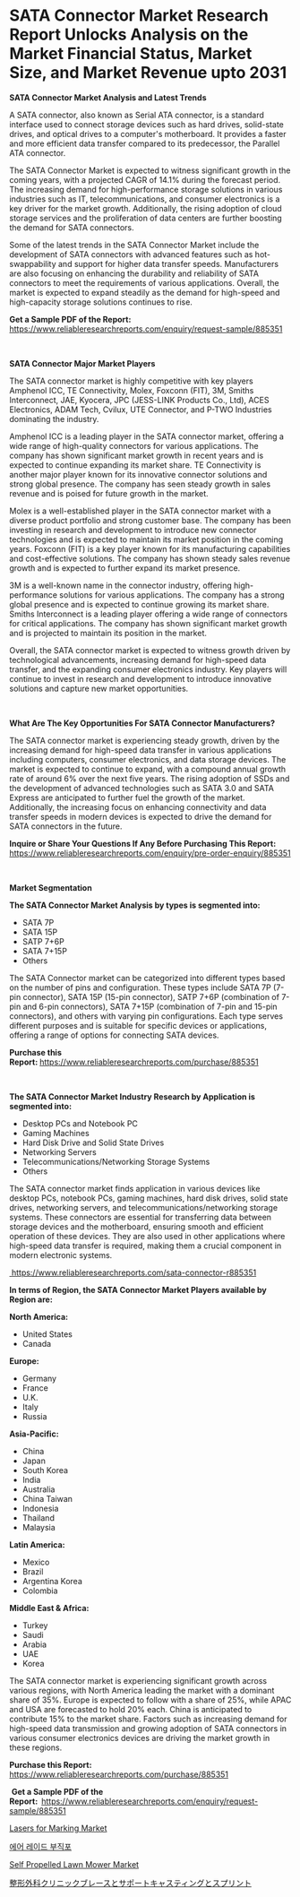 <p><h1>SATA Connector Market Research Report Unlocks Analysis on the Market Financial Status, Market Size, and Market Revenue upto 2031</h1></p><p><strong>SATA Connector Market Analysis and Latest Trends</strong></p>
<p><p>A SATA connector, also known as Serial ATA connector, is a standard interface used to connect storage devices such as hard drives, solid-state drives, and optical drives to a computer's motherboard. It provides a faster and more efficient data transfer compared to its predecessor, the Parallel ATA connector.</p><p>The SATA Connector Market is expected to witness significant growth in the coming years, with a projected CAGR of 14.1% during the forecast period. The increasing demand for high-performance storage solutions in various industries such as IT, telecommunications, and consumer electronics is a key driver for the market growth. Additionally, the rising adoption of cloud storage services and the proliferation of data centers are further boosting the demand for SATA connectors.</p><p>Some of the latest trends in the SATA Connector Market include the development of SATA connectors with advanced features such as hot-swappability and support for higher data transfer speeds. Manufacturers are also focusing on enhancing the durability and reliability of SATA connectors to meet the requirements of various applications. Overall, the market is expected to expand steadily as the demand for high-speed and high-capacity storage solutions continues to rise.</p></p>
<p><strong>Get a Sample PDF of the Report:&nbsp;</strong> <a href="https://www.reliableresearchreports.com/enquiry/request-sample/885351">https://www.reliableresearchreports.com/enquiry/request-sample/885351</a></p>
<p>&nbsp;</p>
<p><strong>SATA Connector Major Market Players</strong></p>
<p><p>The SATA connector market is highly competitive with key players Amphenol ICC, TE Connectivity, Molex, Foxconn (FIT), 3M, Smiths Interconnect, JAE, Kyocera, JPC (JESS-LINK Products Co., Ltd), ACES Electronics, ADAM Tech, Cvilux, UTE Connector, and P-TWO Industries dominating the industry.</p><p>Amphenol ICC is a leading player in the SATA connector market, offering a wide range of high-quality connectors for various applications. The company has shown significant market growth in recent years and is expected to continue expanding its market share. TE Connectivity is another major player known for its innovative connector solutions and strong global presence. The company has seen steady growth in sales revenue and is poised for future growth in the market.</p><p>Molex is a well-established player in the SATA connector market with a diverse product portfolio and strong customer base. The company has been investing in research and development to introduce new connector technologies and is expected to maintain its market position in the coming years. Foxconn (FIT) is a key player known for its manufacturing capabilities and cost-effective solutions. The company has shown steady sales revenue growth and is expected to further expand its market presence.</p><p>3M is a well-known name in the connector industry, offering high-performance solutions for various applications. The company has a strong global presence and is expected to continue growing its market share. Smiths Interconnect is a leading player offering a wide range of connectors for critical applications. The company has shown significant market growth and is projected to maintain its position in the market.</p><p>Overall, the SATA connector market is expected to witness growth driven by technological advancements, increasing demand for high-speed data transfer, and the expanding consumer electronics industry. Key players will continue to invest in research and development to introduce innovative solutions and capture new market opportunities.</p></p>
<p>&nbsp;</p>
<p><strong>What Are The Key Opportunities For SATA Connector Manufacturers?</strong></p>
<p><p>The SATA connector market is experiencing steady growth, driven by the increasing demand for high-speed data transfer in various applications including computers, consumer electronics, and data storage devices. The market is expected to continue to expand, with a compound annual growth rate of around 6% over the next five years. The rising adoption of SSDs and the development of advanced technologies such as SATA 3.0 and SATA Express are anticipated to further fuel the growth of the market. Additionally, the increasing focus on enhancing connectivity and data transfer speeds in modern devices is expected to drive the demand for SATA connectors in the future.</p></p>
<p><strong>Inquire or Share Your Questions If Any Before Purchasing This Report:</strong> <a href="https://www.reliableresearchreports.com/enquiry/pre-order-enquiry/885351">https://www.reliableresearchreports.com/enquiry/pre-order-enquiry/885351</a></p>
<p>&nbsp;</p>
<p><strong>Market Segmentation</strong></p>
<p><strong>The SATA Connector Market Analysis by types is segmented into:</strong></p>
<p><ul><li>SATA 7P</li><li>SATA 15P</li><li>SATP 7+6P</li><li>SATA 7+15P</li><li>Others</li></ul></p>
<p><p>The SATA Connector market can be categorized into different types based on the number of pins and configuration. These types include SATA 7P (7-pin connector), SATA 15P (15-pin connector), SATP 7+6P (combination of 7-pin and 6-pin connectors), SATA 7+15P (combination of 7-pin and 15-pin connectors), and others with varying pin configurations. Each type serves different purposes and is suitable for specific devices or applications, offering a range of options for connecting SATA devices.</p></p>
<p><strong>Purchase this Report:&nbsp;</strong><a href="https://www.reliableresearchreports.com/purchase/885351">https://www.reliableresearchreports.com/purchase/885351</a></p>
<p>&nbsp;</p>
<p><strong>The SATA Connector Market Industry Research by Application is segmented into:</strong></p>
<p><ul><li>Desktop PCs and Notebook PC</li><li>Gaming Machines</li><li>Hard Disk Drive and Solid State Drives</li><li>Networking Servers</li><li>Telecommunications/Networking Storage Systems</li><li>Others</li></ul></p>
<p><p>The SATA connector market finds application in various devices like desktop PCs, notebook PCs, gaming machines, hard disk drives, solid state drives, networking servers, and telecommunications/networking storage systems. These connectors are essential for transferring data between storage devices and the motherboard, ensuring smooth and efficient operation of these devices. They are also used in other applications where high-speed data transfer is required, making them a crucial component in modern electronic systems.</p></p>
<p><a href="https://www.reliableresearchreports.com/sata-connector-r885351">&nbsp;https://www.reliableresearchreports.com/sata-connector-r885351</a></p>
<p><strong>In terms of Region, the SATA Connector Market Players available by Region are:</strong></p>
<p>
    <p> <strong> North America: </strong>
        <ul>
            <li>United States</li>
            <li>Canada</li>
        </ul>
        </p> 
    <p> <strong> Europe: </strong>
        <ul>
            <li>Germany</li>
            <li>France</li>
            <li>U.K.</li>
            <li>Italy</li>
            <li>Russia</li>
        </ul>
        </p> 
    <p> <strong> Asia-Pacific: </strong>
        <ul>
            <li>China</li>
            <li>Japan</li>
            <li>South Korea</li>
            <li>India</li>
            <li>Australia</li>
            <li>China Taiwan</li>
            <li>Indonesia</li>
            <li>Thailand</li>
            <li>Malaysia</li>
        </ul>
        </p> 
    <p> <strong> Latin America: </strong>
        <ul>
            <li>Mexico</li>
            <li>Brazil</li>
            <li>Argentina Korea</li>
            <li>Colombia</li>
        </ul>
        </p> 
    <p> <strong> Middle East & Africa: </strong>
        <ul>
            <li>Turkey</li>
            <li>Saudi</li>
            <li>Arabia</li>
            <li>UAE</li>
            <li>Korea</li>
        </ul>
    </p>
    </p>
<p><p>The SATA connector market is experiencing significant growth across various regions, with North America leading the market with a dominant share of 35%. Europe is expected to follow with a share of 25%, while APAC and USA are forecasted to hold 20% each. China is anticipated to contribute 15% to the market share. Factors such as increasing demand for high-speed data transmission and growing adoption of SATA connectors in various consumer electronics devices are driving the market growth in these regions.</p></p>
<p><strong>Purchase this Report: </strong><a href="https://www.reliableresearchreports.com/purchase/885351">https://www.reliableresearchreports.com/purchase/885351</a></p>
<p>&nbsp;<strong>Get a Sample PDF of the Report:&nbsp;&nbsp;</strong><a href="https://www.reliableresearchreports.com/enquiry/request-sample/885351">https://www.reliableresearchreports.com/enquiry/request-sample/885351</a></p>
<p><strong></strong></p>
<p><p><a href="https://github.com/emnqcawl19/Market-Research-Report-List-1/blob/main/lasers-for-marking-market.md">Lasers for Marking Market</a></p><p><a href="https://github.com/AnthonyWratten/Market-Research-Report-List-1/blob/main/9694250170816.md">에어 레이드 부직포</a></p><p><a href="https://github.com/kulaberyasin52/Market-Research-Report-List-1/blob/main/self-propelled-lawn-mower-market.md">Self Propelled Lawn Mower Market</a></p><p><a href="https://github.com/LeoraEber/Market-Research-Report-List-1/blob/main/4887018159279.md">整形外科クリニックブレースとサポートキャスティングとスプリント</a></p></p>